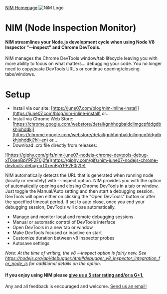 [NIM Homepage](http://june07.com/nim)
![NiM Logo](http://june07.github.io/image/smallPromoTile.png)
# NIM (Node Inspection Monitor)
#### NIM streamlines your Node.js development cycle when using Node V8 Inspector "--inspect" and Chrome DevTools.

NIM manages the Chrome DevTools window/tab lifecycle leaving you with more ability to focus on what matters... debugging your code.  You no longer need to copy/paste DevTools URL's or continue opening/closeing tabs/windows.

# Setup

* Install via our site: [https://june07.com/blog/nim-inline-install](https://june07.com/blog/nim-inline-install)
or...
* Install via Chrome Web Store: [https://chrome.google.com/webstore/detail/gnhhdgbaldcilmgcpfddgdbkhjohddkj](https://chrome.google.com/webstore/detail/gnhhdgbaldcilmgcpfddgdbkhjohddkj?hl=en)
or...
* Download .crx file directly from releases:

![https://giphy.com/gifs/nim-june07-nodejs-chrome-devtools-debug-xT0xenBpYPF2F0j2fe](https://giphy.com/gifs/nim-june07-nodejs-chrome-devtools-debug-xT0xenBpYPF2F0j2fe)



NIM automatically detects the URL that is generated when running node (locally or remotely) with --inspect option. NIM provides you with the option of automatically opening and closing Chrome DevTools in a tab or window. Just toggle the Manual/Auto setting and then start a debugging session.  DevTools will open either on clicking the "Open DevTools" button or after the specified timeout period.  If set to auto close, once you end your debugging session, DevTools will close automatically.
 * Manage and monitor local and remote debugging sessions
 * Manual or automatic control of DevTools interface
 * Open DevTools in a new tab or window
 * Make DevTools focused or inactive on start
 * Customize duration between v8 Inspector probes
 * Autosave settings

*Note: At the time of writing, the v8 --inspect option is fairly new. See https://nodejs.org/api/debugger.html#debugger_v8_inspector_integration_for_node_js for additional details on the option.*
#### If you enjoy using NIM please [give us a 5 star rating and/or a G+1.](https://chrome.google.com/webstore/detail/nim-node-inspector-manage/gnhhdgbaldcilmgcpfddgdbkhjohddkj/reviewshttps://chrome.google.com/webstore/detail/nim-node-inspector-manage/gnhhdgbaldcilmgcpfddgdbkhjohddkj/reviews)

Any and all feedback is encouraged and welcome.  [Send us an email!](mailto:667@june07.com)


